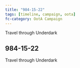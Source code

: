 ```yaml
---
title: "984-15-22"
tags: [timeline, campaign, oota]
fc-category: OotA Campaign
---
```

<span class='ob-timelines'
	data-date='984-15-22-00'
	data-title='Campaign: NAGA Adventures'
	data-class='orange'> Travel through Underdark </span>
## 984-15-22
Travel through Underdark
